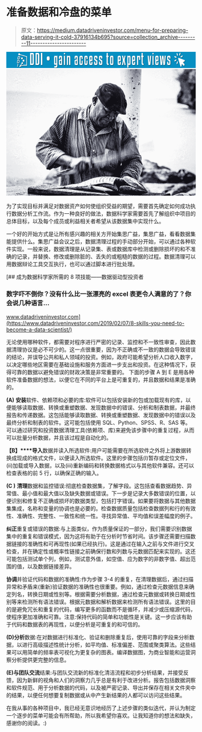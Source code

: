# 准备数据和冷盘的菜单

> 原文：<https://medium.datadriveninvestor.com/menu-for-preparing-data-serving-it-cold-37916134b695?source=collection_archive---------11----------------------->

[![](img/54036551dd00105b7688c4a8199398ac.png)](http://www.track.datadriveninvestor.com/1B9E)![](img/4ba34561d9d4cf2cb8769656b8fd24b2.png)

为了实现目标并满足对数据资产如何使组织受益的期望，需要首先确定如何成功执行数据分析工作流。作为一种良好的做法，数据科学家需要首先了解组织中项目的总体目标，以及每个成员或利益相关者希望从该数据集中实现什么。

一个好的开始方式是让所有感兴趣的相关方开始集思广益，集思广益，看看数据集能提供什么。集思广益会议之后，数据清理过程的手动部分开始，可以通过各种软件实现。一般来说，数据清理是从记录集、表或数据库中检测或删除损坏的和不准确的记录，并替换、修改或删除脏的、丢失的或粗糙的数据的过程。数据清理可以用数据辩论工具交互执行，也可以通过脚本进行批处理。

[](https://www.datadriveninvestor.com/2019/02/07/8-skills-you-need-to-become-a-data-scientist/) [## 成为数据科学家所需的 8 项技能——数据驱动型投资者

### 数字吓不倒你？没有什么比一张漂亮的 excel 表更令人满意的了？你会说几种语言…

www.datadriveninvestor.com](https://www.datadriveninvestor.com/2019/02/07/8-skills-you-need-to-become-a-data-scientist/) 

无论使用哪种软件，都需要对程序进行严密的记录、监控和不一致性审查，因此数据清理协议是必不可少的。这一点很重要，因为不正确或不一致的数据会导致错误的结论，并误导公共和私人领域的投资。例如，政府可能希望分析人口收入数字，以决定哪些地区需要在基础设施和服务方面进一步支出和投资。在这种情况下，获得可靠的数据以避免错误的财政决策是非常重要的。
下面的步骤 A 到 E 是用各种软件准备数据的想法，以便它在不同的平台上是可重复的，并且数据和结果是准确的。

**(A)** **安装**软件、依赖项和必要的库:软件可以包括安装新的包或加载现有的库，以便能够读取数据、转换或重塑数据、发现数据中的错误、分析和制表数据，并最终报告和传递数据。这包括能够读取数据、转换或重塑数据、发现数据中的错误以及最终分析和制表的软件。这可能包括使用 SQL、Python、SPSS、R、SAS 等。可以通过研究和投资数据清理工具(依赖项、库)来避免该步骤中的重复过程，从而可以批量分析数据，并且该过程是自动化的。

**【B】****导入**数据并读入所选软件:用户可能需要在所选软件之外将上游数据转换成现成的格式文件，以便读入所选软件。这里的步骤包括(I)暂存或定位文件，(ii)加载或导入数据，以及(iii)重新编码和转换数据格式以与其他软件兼容。还可以检查表格的前 5 行，以确保正确的输入。

**(C )** **清理**数据和监控错误:彻底检查数据集，了解字段。这包括查看数据趋势、异常值、最小值和最大值以及缺失数据或错误。下一步是记录大多数错误的位置，以便识别和修复不正确或损坏的数据类型，包括打字错误。如果要将数据与其他数据集集成，名称和变量的协调也是必要的。检查数据质量包括检查数据列和行的有效性、准确性、完整性、一致性和统一性。寻找异常值、平均值和误差幅度的例子。

**纠正**重复或错误的数据:与上面类似，作为质量保证的一部分，我们需要识别数据集中的重复和错误模式，因为这将有助于在分析时节省时间。该步骤还需要扫描数据链接的准确性和可再现性(如果已经执行)。这是通过在输入之前与文件进行交叉检查，并在确定性或概率性链接之前确保行数和列数与元数据匹配来实现的。这还可能包括测试单个列，例如，测试意外值，如空值、应为数字的非数字值、超出范围的值，以及数据链接差异。

**协调**并验证代码和数据的准确性:作为步骤 3-4 的重复，在清理数据后，通过扫描异常和矛盾来(重新)验证数据的准确性也很重要。例如，通过检查元数据信息来确定列名，转换日期或性别等。根据需要分析数据，通过检查元数据或转换日期或性别等来检测所有语法错误。根据元数据和解析数据来检测所有语法错误。这里的目的是避免冗长和重复的代码，编写更多的函数而不是循环，并减少或压缩源代码，使程序更加准确和可靠。注意:保持代码的简单和功能性是关键。这一步应该有助于代码和数据表的再现性，以便分析是可重复的和可信的。

**(D)分析**数据:在对数据进行标准化、验证和删除重复后，使用可靠的字段来分析数据，以进行高级描述性统计分析，如平均值、标准偏差、范围或聚类算法。这些结果可以用简单的频率表可视化为更复杂的图表。编译数据图，为商业智能和运营洞察分析提供更完整的信息。

**(E)与团队交流**结果:与团队交流新的标准化清洁流程和初步分析结果，并接受反馈，因为新鲜的视角和人们的洞察力几乎总是有利于改进分析。报告包括数据洞察和软件规范、用于分析数据的代码，以及被严密记录、导出并保存在相关文件夹中的结果，以便任何想要复制数据或从中产生新结果的人都可以访问这些结果。

在我从事的各种项目中，我已经无意识地经历了上述步骤的类似迭代，并认为制定一个逐步的菜单可能会有所帮助，所以我希望你喜欢。让我知道你的想法和缺失，感谢你的阅读。:)